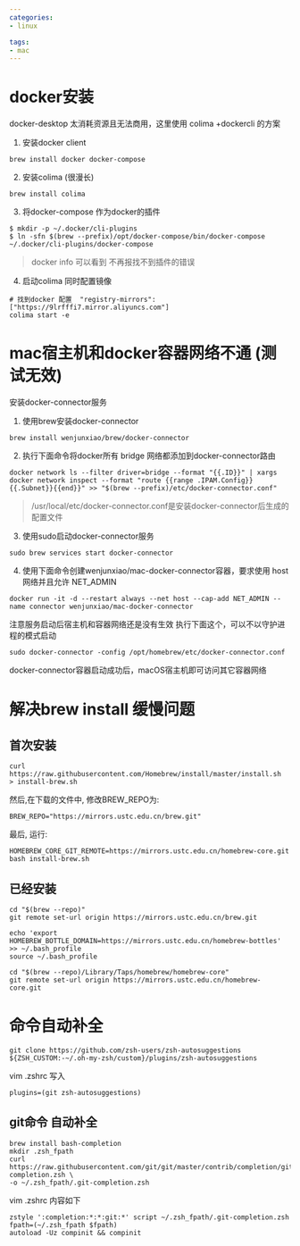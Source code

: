 ```yaml
---
categories:
- linux

tags:
- mac
---
```

# docker安装
docker-desktop 太消耗资源且无法商用，这里使用 colima +dockercli 的方案   

1. 安装docker client   
```shell
brew install docker docker-compose
```
2. 安装colima (很漫长)  
```shell
brew install colima
```

3. 将docker-compose 作为docker的插件  
```shell
$ mkdir -p ~/.docker/cli-plugins
$ ln -sfn $(brew --prefix)/opt/docker-compose/bin/docker-compose ~/.docker/cli-plugins/docker-compose
```
> docker info 可以看到 不再报找不到插件的错误

4. 启动colima 同时配置镜像
```shell
# 找到docker 配置  "registry-mirrors": ["https://9lrfffi7.mirror.aliyuncs.com"]
colima start -e 
```




# mac宿主机和docker容器网络不通 (测试无效)
安装docker-connector服务  
1. 使用brew安装docker-connector  
```shell
brew install wenjunxiao/brew/docker-connector
```
2. 执行下面命令将docker所有 bridge 网络都添加到docker-connector路由
```shell
docker network ls --filter driver=bridge --format "{{.ID}}" | xargs docker network inspect --format "route {{range .IPAM.Config}}{{.Subnet}}{{end}}" >> "$(brew --prefix)/etc/docker-connector.conf"
```
> /usr/local/etc/docker-connector.conf是安装docker-connector后生成的配置文件

3. 使用sudo启动docker-connector服务  
```shell
sudo brew services start docker-connector
```

4. 使用下面命令创建wenjunxiao/mac-docker-connector容器，要求使用 host 网络并且允许 NET_ADMIN
```shell
docker run -it -d --restart always --net host --cap-add NET_ADMIN --name connector wenjunxiao/mac-docker-connector
```
注意服务启动后宿主机和容器网络还是没有生效 执行下面这个，可以不以守护进程的模式启动
```shell
sudo docker-connector -config /opt/homebrew/etc/docker-connector.conf
```
docker-connector容器启动成功后，macOS宿主机即可访问其它容器网络


# 解决brew install 缓慢问题
## 首次安装
```shell
curl https://raw.githubusercontent.com/Homebrew/install/master/install.sh  > install-brew.sh
```
然后,在下载的文件中, 修改BREW_REPO为:  
```shell
BREW_REPO="https://mirrors.ustc.edu.cn/brew.git"
```

最后, 运行:  
```shell
HOMEBREW_CORE_GIT_REMOTE=https://mirrors.ustc.edu.cn/homebrew-core.git bash install-brew.sh
```

## 已经安装  
```shell
cd "$(brew --repo)"
git remote set-url origin https://mirrors.ustc.edu.cn/brew.git

echo 'export HOMEBREW_BOTTLE_DOMAIN=https://mirrors.ustc.edu.cn/homebrew-bottles' >> ~/.bash_profile
source ~/.bash_profile

cd "$(brew --repo)/Library/Taps/homebrew/homebrew-core"
git remote set-url origin https://mirrors.ustc.edu.cn/homebrew-core.git
```


# 命令自动补全 
```shell
git clone https://github.com/zsh-users/zsh-autosuggestions ${ZSH_CUSTOM:-~/.oh-my-zsh/custom}/plugins/zsh-autosuggestions
```
vim .zshrc 写入
```
plugins=(git zsh-autosuggestions)
```

## git命令 自动补全
```shell
brew install bash-completion
mkdir .zsh_fpath
curl https://raw.githubusercontent.com/git/git/master/contrib/completion/git-completion.zsh \
-o ~/.zsh_fpath/.git-completion.zsh
```
vim .zshrc 内容如下  
```
zstyle ':completion:*:*:git:*' script ~/.zsh_fpath/.git-completion.zsh
fpath=(~/.zsh_fpath $fpath)
autoload -Uz compinit && compinit
```

